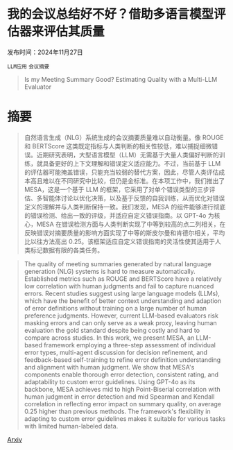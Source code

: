 # 我的会议总结好不好？借助多语言模型评估器来评估其质量

发布时间：2024年11月27日

`LLM应用` `会议摘要`

> Is my Meeting Summary Good? Estimating Quality with a Multi-LLM Evaluator

# 摘要

> 自然语言生成（NLG）系统生成的会议摘要质量难以自动衡量。像 ROUGE 和 BERTScore 这类既定指标与人类判断的相关性较低，难以捕捉细微错误。近期研究表明，大型语言模型（LLM）无需基于大量人类偏好判断的训练，就具备更好的上下文理解和错误定义适应能力。不过，当前基于 LLM 的评估器可能掩盖错误，只能充当较弱的替代方案，因此，尽管人类评估成本高且难以在不同研究中比较，但仍是金标准。在本项工作中，我们推出了 MESA，这是一个基于 LLM 的框架，它采用了对单个错误类型的三步评估、多智能体讨论以优化决策，以及基于反馈的自我训练，从而优化对错误定义的理解并与人类判断保持一致。我们发现，MESA 的组件能够进行彻底的错误检测、给出一致的评级，并适应自定义错误指南。以 GPT-4o 为核心，MESA 在错误检测方面与人类判断实现了中等到较高的点二列相关，在反映错误对摘要质量的影响方面实现了中等的斯皮尔曼和肯德尔相关，平均比以往方法高出 0.25。该框架适应自定义错误指南的灵活性使其适用于人类标记数据有限的各类任务。

> The quality of meeting summaries generated by natural language generation (NLG) systems is hard to measure automatically. Established metrics such as ROUGE and BERTScore have a relatively low correlation with human judgments and fail to capture nuanced errors. Recent studies suggest using large language models (LLMs), which have the benefit of better context understanding and adaption of error definitions without training on a large number of human preference judgments. However, current LLM-based evaluators risk masking errors and can only serve as a weak proxy, leaving human evaluation the gold standard despite being costly and hard to compare across studies. In this work, we present MESA, an LLM-based framework employing a three-step assessment of individual error types, multi-agent discussion for decision refinement, and feedback-based self-training to refine error definition understanding and alignment with human judgment. We show that MESA's components enable thorough error detection, consistent rating, and adaptability to custom error guidelines. Using GPT-4o as its backbone, MESA achieves mid to high Point-Biserial correlation with human judgment in error detection and mid Spearman and Kendall correlation in reflecting error impact on summary quality, on average 0.25 higher than previous methods. The framework's flexibility in adapting to custom error guidelines makes it suitable for various tasks with limited human-labeled data.

[Arxiv](https://arxiv.org/abs/2411.18444)